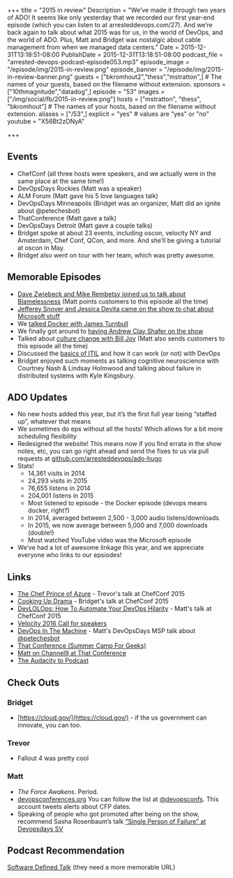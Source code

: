 +++
title = "2015 in review"
Description = "We’ve made it through two years of ADO! It seems like only yesterday that we recorded our first year-end episode (which you can listen to at arresteddevops.com/27). And we’re back again to talk about what 2015 was for us, in the world of DevOps, and the world of ADO. Plus, Matt and Bridget wax nostalgic about cable management from when we managed data centers."
Date = 2015-12-31T13:18:51-08:00
PublishDate = 2015-12-31T13:18:51-08:00
podcast_file = "arrested-devops-podcast-episode053.mp3"
episode_image = "/episode/img/2015-in-review.png"
episode_banner = "/episode/img/2015-in-review-banner.png"
guests = ["bkromhout2","thess","mstratton",] # The names of your guests, based on the filename without extension.
sponsors = ["10thmagnitude","datadog",]
episode = "53"
images = ["/img/social/fb/2015-in-review.png"]
hosts = ["mstratton", "thess", "bkromhout"] # The names of your hosts, based on the filename without extension.
aliases = ["/53",]
explicit = "yes" # values are "yes" or "no"
youtube = "X56Bt2zDNyA"

+++
## Events

- ChefConf (all three hosts were speakers, and we actually were in the same place at the same time!)
- DevOpsDays Rockies (Matt was a speaker)
- ALM Forum (Matt gave his 5 love languages talk)
- DevOpsDays Minneapolis (Bridget was an organizer, Matt did an ignite about @petechesbot)
- ThatConference (Matt gave a talk)
- DevOpsDays Detroit (Matt gave a couple talks)
- Bridget spoke at about 23 events, including oscon, velocity NY and Amsterdam, Chef Conf, QCon, and more. And she’ll be giving a tutorial at oscon in May.
- Bridget also went on tour with her team, which was pretty awesome.

## Memorable Episodes
- [Dave Zwiebeck and Mike Rembetsy joined us to talk about Blamelessness](https://www.arresteddevops.com/blameless/) (Matt points customers to this episode all the time)
- [Jefferey Snover and Jessica Devita came on the show to chat about Microsoft stuff](https://www.arresteddevops.com/microsoft-devops/)
- We [talked Docker with James Turnbull](https://www.arresteddevops.com/docker/)
- We finally got around to [having Andrew Clay Shafer on the show](https://www.arresteddevops.com/eating-sushi-with-andrew-clay-shafer/)
- Talked about [culture change with Bill Joy](https://www.arresteddevops.com/devops-culture-change/) (Matt also sends customers to this episode all the time)
- Discussed the [basics of ITIL](https://www.arresteddevops.com/itil/) and how it can work (or not) with DevOps
- Bridget enjoyed such moments as talking cognitive neuroscience with Courtney Nash & Lindsay Holmwood and talking about failure in distributed systems with Kyle Kingsbury.

## ADO Updates

- No new hosts added this year, but it’s the first full year being “staffed up”, whatever that means
- We sometimes do eps without all the hosts! Which allows for a bit more scheduling flexibility
- Redesigned the website! This means now if you find errata in the show notes, etc, you can go right ahead and send the fixes to us via pull requests at [github.com/arresteddevops/ado-hugo](https://github.com/arresteddevops/ado-hugo)
- Stats!
  - 14,361 visits in 2014
  - 24,293 visits in 2015
  - 76,655 listens in 2014
  - 204,001 listens in 2015
  - Most listened to episode - the Docker episode (devops means docker, right?)
  - In 2014, averaged between 2,500 - 3,000 audio listens/downloads
  - In 2015, we now average between 5,000 and 7,000 downloads (double!)
  - Most watched YouTube video was the Microsoft episode
- We’ve had a lot of awesome linkage this year, and we appreciate everyone who links to our epsiodes!

## Links

- [The Chef Prince of Azure](https://www.youtube.com/watch?v=6EQTbrw4OyM) - Trevor's talk at ChefConf 2015
- [Cooking Up Drama](https://www.youtube.com/watch?v=8fcDZB-QMRA) - Bridget's talk at ChefConf 2015
- [DevLOLOps: How To Automate Your DevOps Hilarity](https://www.youtube.com/watch?v=belZrPL6-pA) - Matt's talk at ChefConf 2015
- [Velocity 2016 Call for speakers](http://conferences.oreilly.com/velocity/devops-web-performance-ca/public/cfp/430)
- [DevOps In The Machine](http://www.devopsdays.org/events/2015-minneapolis/proposals/DevOps%20in%20the%20Machine/) - Matt's DevOpsDays MSP talk about [@petechesbot](https://twitter.com/petechesbot)
- [That Conference (Summer Camp For Geeks)](https://www.thatconference.com/)
- [Matt on Channel9 at That Conference](https://channel9.msdn.com/Events/Seth-on-the-Road/That-Conference-2015/T009)
- [The Audacity to Podcast](http://www.theaudacitytopodcast.com)

## Check Outs

### Bridget
- [https://cloud.gov/](https://cloud.gov/) - if the us government can innovate, you can too.

### Trevor
- Fallout 4 was pretty cool

### Matt
- *The Force Awakens*. Period.
- [devopsconferences.org](http://devopsconferences.org/) You can follow the list at [@devopsconfs](https://twitter.com/devopsconfs). This account tweets alerts about CFP dates.
- Speaking of people who got promoted after being on the show, recommend Sasha Rosenbaum’s talk [“Single Person of Failure” at Devopsdays SV](https://www.youtube.com/watch?v=IUoEiDT1nXY)

## Podcast Recommendation
[Software Defined Talk](http://cote.io/podcasts/sdt/) (they need a more memorable URL)
